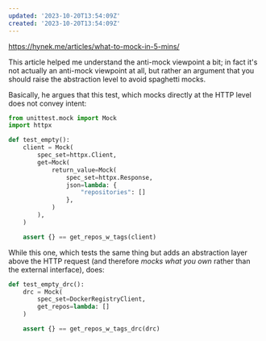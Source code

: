 ```yaml
---
updated: '2023-10-20T13:54:09Z'
created: '2023-10-20T13:54:09Z'
---
```

https://hynek.me/articles/what-to-mock-in-5-mins/

This article helped me understand the anti-mock viewpoint a bit; in fact it's not actually an anti-mock viewpoint at all, but rather an argument that you should raise the abstraction level to avoid spaghetti mocks.

Basically, he argues that this test, which mocks directly at the HTTP level does not convey intent:

```python
from unittest.mock import Mock
import httpx

def test_empty():
    client = Mock(
        spec_set=httpx.Client,
        get=Mock(
            return_value=Mock(
                spec_set=httpx.Response,
                json=lambda: {
                    "repositories": []
                },
            )
        ),
    )

    assert {} == get_repos_w_tags(client)
```

While this one, which tests the same thing but adds an abstraction layer above the HTTP request (and therefore _mocks what you own_ rather than the external interface), does:

```python
def test_empty_drc():
    drc = Mock(
        spec_set=DockerRegistryClient,
        get_repos=lambda: []
    )

    assert {} == get_repos_w_tags_drc(drc)
```